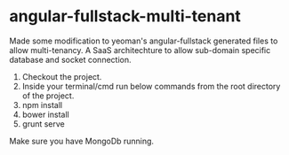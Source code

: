# angular-fullstack-multi-tenant
Made some modification to yeoman's angular-fullstack generated files to allow multi-tenancy. A SaaS architechture to allow sub-domain specific database and socket connection.

1) Checkout the project.
2) Inside your terminal/cmd run below commands from the root directory of the project.
3) npm install
4) bower install
5) grunt serve

Make sure you have MongoDb running.

